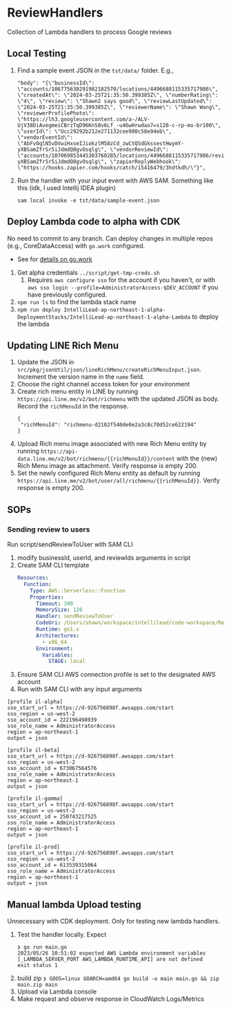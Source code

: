 # ReviewHandlers
Collection of Lambda handlers to process Google reviews

## Local Testing
1. Find a sample event JSON in the `tst/data/` folder. E.g., 
   ```angular2html
   "body": "{\"businessId\": \"accounts/106775638291982182570/locations/4496688115335717986\", \"createdAt\": \"2024-03-25T21:35:50.399385Z\", \"numberRating\": \"4\", \"review\": \"Shawn2 says good\", \"reviewLastUpdated\": \"2024-03-25T21:35:50.399385Z\", \"reviewerName\": \"Shawn Wang\", \"reviewerProfilePhoto\": \"https://lh3.googleusercontent.com/a-/ALV-UjV38DiAvegmeiCBrzTqD96KnS8v6Lf_-u46wHrwdao7=s120-c-rp-mo-br100\", \"userId\": \"Ucc29292b212e271132cee980c58e94eb\", \"vendorEventId\": \"AbFvOqlN5vDVwiHxseIJiokzlM58zCd_zwCtQSdGkssestHwymY-yXBSamZfrSr5iJdmdQ0gvOsqlg\", \"vendorReviewId\": \"accounts/107069853445303760285/locations/4496688115335717986/reviews/AbFvOqlN5vDVwiHxseIJiokzlM58zCd_zwCtQSdGkssestHwymY-yXBSamZfrSr5iJdmdQ0gvOsqlg\", \"zapierReplyWebhook\": \"https://hooks.zapier.com/hooks/catch/15416479/3hdtkdh/\"}",
   ```
2. Run the handler with your input event with AWS SAM. Something like this (idk, I used Intellij IDEA plugin)
   ```shell
   sam local invoke -e tst/data/sample-event.json
   ```

## Deploy Lambda code to alpha with CDK
No need to commit to any branch. Can deploy changes in multiple repos (e.g., CoreDataAccess) with `go.work` configured.
 - See for [details on go.work](https://www.notion.so/intellilead/Working-on-multiple-Go-repos-b6504479de3243919eb2039b12263bd5?pvs=4)
1. Get alpha credentials `../script/get-tmp-creds.sh`
   1. Requires `aws configure sso` for the account if you haven't, or with `aws sso login --profile=AdministratorAccess-$DEV_ACCOUNT` if you have previously configured.
2. `npm run ls` to find the lambda stack name
3. `npm run deploy IntelliLead-ap-northeast-1-alpha-DeploymentStacks/IntelliLead-ap-northeast-1-alpha-Lambda` to deploy the lambda

## Updating LINE Rich Menu
1. Update the JSON in `src/pkg/jsonUtil/json/lineRichMenu/createRichMenuInput.json`. Increment the version name in the `name` field.
2. Choose the right channel access token for your environment
3. Create rich menu entity in LINE by running `https://api.line.me/v2/bot/richmenu` with the updated JSON as body. Record the `richMenuId` in the response.
   ```
   {
    "richMenuId": "richmenu-d2102f540de0e2a3c8c70d52ce622194"
   }
   ```
4. Upload Rich menu image associated with new Rich Menu entity by running `https://api-data.line.me/v2/bot/richmenu/{{richMenuId}}/content` with the (new) Rich Menu image as attachment. Verify response is empty 200.
5. Set the newly configured Rich Menu entity as default by running `https://api.line.me/v2/bot/user/all/richmenu/{{richMenuId}}`. Verify response is empty 200.


## SOPs
### Sending review to users
Run script/sendReviewToUser with SAM CLI
1. modify businessId, userId, and reviewIds arguments in script
2. Create SAM CLI template
   ```yaml
   Resources:
     Function:
       Type: AWS::Serverless::Function
       Properties:
         Timeout: 300
         MemorySize: 128
         Handler: sendReviewToUser
         CodeUri: /Users/shawn/workspace/intellilead/code-workspace/ReviewHandlers/script
         Runtime: go1.x
         Architectures:
           - x86_64
         Environment:
           Variables:
             STAGE: local
   ```
3. Ensure SAM CLI AWS connection profile is set to the designated AWS account
4. Run with SAM CLI with any input arguments
```
[profile il-alpha]
sso_start_url = https://d-926756898f.awsapps.com/start
sso_region = us-west-2
sso_account_id = 222196498939
sso_role_name = AdministratorAccess
region = ap-northeast-1
output = json

[profile il-beta]
sso_start_url = https://d-926756898f.awsapps.com/start
sso_region = us-west-2
sso_account_id = 673067564576
sso_role_name = AdministratorAccess
region = ap-northeast-1
output = json

[profile il-gamma]
sso_start_url = https://d-926756898f.awsapps.com/start
sso_region = us-west-2
sso_account_id = 250743217525
sso_role_name = AdministratorAccess
region = ap-northeast-1
output = json

[profile il-prod]
sso_start_url = https://d-926756898f.awsapps.com/start
sso_region = us-west-2
sso_account_id = 613539315064
sso_role_name = AdministratorAccess
region = ap-northeast-1
output = json
```

## Manual lambda Upload testing
Unnecessary with CDK deployment. Only for testing new lambda handlers.
1. Test the handler locally. Expect
    ```
    ❯ go run main.go
    2023/05/26 10:51:02 expected AWS Lambda environment variables [_LAMBDA_SERVER_PORT AWS_LAMBDA_RUNTIME_API] are not defined
    exit status 1
    ``` 
2. build zip `❯ GOOS=linux GOARCH=amd64 go build -o main main.go && zip main.zip main`
3. Upload via Lambda console
4. Make request and observe response in CloudWatch Logs/Metrics 
